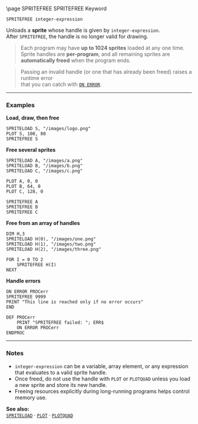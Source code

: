 \page SPRITEFREE SPRITEFREE Keyword
```basic
SPRITEFREE integer-expression
```

Unloads a **sprite** whose handle is given by `integer-expression`.  
After `SPRITEFREE`, the handle is no longer valid for drawing.


> Each program may have **up to 1024 sprites** loaded at any one time.  
> Sprite handles are **per-program**, and all remaining sprites are **automatically freed** when the program ends.


> Passing an invalid handle (or one that has already been freed) raises a runtime error  
> that you can catch with [`ON ERROR`](https://github.com/brainboxdotcc/retro-rocket/wiki/ONERROR).

---

### Examples

**Load, draw, then free**
```basic
SPRITELOAD S, "/images/logo.png"
PLOT S, 100, 80
SPRITEFREE S
```

**Free several sprites**
```basic
SPRITELOAD A, "/images/a.png"
SPRITELOAD B, "/images/b.png"
SPRITELOAD C, "/images/c.png"

PLOT A, 0, 0
PLOT B, 64, 0
PLOT C, 128, 0

SPRITEFREE A
SPRITEFREE B
SPRITEFREE C
```

**Free from an array of handles**
```basic
DIM H,3
SPRITELOAD H(0), "/images/one.png"
SPRITELOAD H(1), "/images/two.png"
SPRITELOAD H(2), "/images/three.png"

FOR I = 0 TO 2
    SPRITEFREE H(I)
NEXT
```

**Handle errors**
```basic
ON ERROR PROCerr
SPRITEFREE 9999
PRINT "This line is reached only if no error occurs"
END

DEF PROCerr
    PRINT "SPRITEFREE failed: "; ERR$
    ON ERROR PROCerr
ENDPROC
```

---

### Notes
- `integer-expression` can be a variable, array element, or any expression that evaluates to a valid sprite handle.
- Once freed, do not use the handle with `PLOT` or `PLOTQUAD` unless you load a new sprite and store its new handle.
- Freeing resources explicitly during long-running programs helps control memory use.

**See also:**  
[`SPRITELOAD`](https://github.com/brainboxdotcc/retro-rocket/wiki/SPRITELOAD) ·
[`PLOT`](https://github.com/brainboxdotcc/retro-rocket/wiki/PLOT) ·
[`PLOTQUAD`](https://github.com/brainboxdotcc/retro-rocket/wiki/PLOTQUAD)
